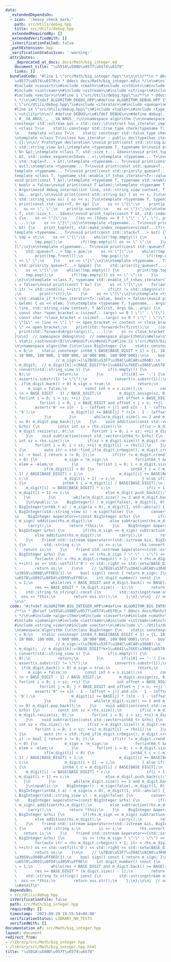 ```yaml
---
data:
  _extendedDependsOn:
  - icon: ':heavy_check_mark:'
    path: src/Utils/debug.hpp
    title: src/Utils/debug.hpp
  _extendedRequiredBy: []
  _extendedVerifiedWith: []
  _isVerificationFailed: false
  _pathExtension: hpp
  _verificationStatusIcon: ':warning:'
  attributes:
    _deprecated_at_docs: docs/Math/big_integer.md
    document_title: "\u591A\u500D\u9577\u6574\u6570"
    links: []
  bundledCode: "#line 1 \"src/Math/big_integer.hpp\"\n\n\n\n/**\n * @brief \u591A\u500D\
    \u9577\u6574\u6570\n * @docs docs/Math/big_integer.md\n */\n\n#include <algorithm>\n\
    #include <cassert>\n#include <cmath>\n#include <cstdint>\n#include <iomanip>\n\
    #include <iostream>\n#include <sstream>\n#include <string>\n#include <string_view>\n\
    #include <vector>\n\n#line 1 \"src/Utils/debug.hpp\"\n/**\n * @docs docs/Utils/debug.md\n\
    \ */\n\n#ifndef ALGORITHM_DEBUG_HPP\n#define ALGORITHM_DEBUG_HPP 1\n\n#line 9\
    \ \"src/Utils/debug.hpp\"\n#include <iterator>\n#include <queue>\n#include <stack>\n\
    #line 14 \"src/Utils/debug.hpp\"\n#include <tuple>\n#include <type_traits>\n#include\
    \ <utility>\n\n// #define DEBUG\n\n#ifdef DEBUG\n\n#define debug(...) algorithm::debug::debug_internal(__LINE__,\
    \ #__VA_ARGS__, __VA_ARGS__)\n\nnamespace algorithm {\n\nnamespace debug {\n\n\
    constexpr std::ostream &os = std::cerr;\n\nstruct has_iterator_impl {\n    template\
    \ <class T>\n    static constexpr std::true_type check(typename T::iterator *);\n\
    \n    template <class T>\n    static constexpr std::false_type check(...);\n};\n\
    \ntemplate <class T>\nclass has_iterator : public decltype(has_iterator_impl::check<T>(nullptr))\
    \ {};\n\n// Prototype declaration.\nvoid print(const std::string &s);\nvoid print(const\
    \ std::string_view &s);\ntemplate <typename T, typename U>\nvoid print(const std::pair<T,\
    \ U> &p);\ntemplate <class T, std::size_t... Idxes>\nvoid print_tuple(const T\
    \ &t, std::index_sequence<Idxes...>);\ntemplate <typename... T>\nvoid print(const\
    \ std::tuple<T...> &t);\ntemplate <typename... T>\nvoid print(const std::stack<T...>\
    \ &st);\ntemplate <typename... T>\nvoid print(const std::queue<T...> &que);\n\
    template <typename... T>\nvoid print(const std::priority_queue<T...> &pque);\n\
    template <class T, typename std::enable_if_t<has_iterator<T>::value, bool> = false>\n\
    void print(const T &v);\ntemplate <typename T, typename std::enable_if_t<!has_iterator<T>::value,\
    \ bool> = false>\nvoid print(const T &elem);\ntemplate <typename T, typename...\
    \ Args>\nvoid debug_internal(int line, std::string_view context, T &&first, Args\
    \ &&...args);\n\nvoid print(const std::string &s) { os << s; }\n\nvoid print(const\
    \ std::string_view &s) { os << s; }\n\ntemplate <typename T, typename U>\nvoid\
    \ print(const std::pair<T, U> &p) {\n    os << \"{\";\n    print(p.first);\n \
    \   os << \", \";\n    print(p.second);\n    os << \"}\";\n}\n\ntemplate <class\
    \ T, std::size_t... Idxes>\nvoid print_tuple(const T &t, std::index_sequence<Idxes...>)\
    \ {\n    os << \"{\";\n    ((os << (Idxes == 0 ? \"\" : \", \"), print(std::get<Idxes>(t))),\
    \ ...);\n    os << \"}\";\n}\n\ntemplate <typename... T>\nvoid print(const std::tuple<T...>\
    \ &t) {\n    print_tuple(t, std::make_index_sequence<sizeof...(T)>());\n}\n\n\
    template <typename... T>\nvoid print(const std::stack<T...> &st) {\n    std::stack<T...>\
    \ tmp = st;\n    os << \"[\";\n    while(!tmp.empty()) {\n        print(tmp.top());\n\
    \        tmp.pop();\n        if(!tmp.empty()) os << \" \";\n    }\n    os << \"\
    ]\";\n}\n\ntemplate <typename... T>\nvoid print(const std::queue<T...> &que) {\n\
    \    std::queue<T...> tmp = que;\n    os << \"[\";\n    while(!tmp.empty()) {\n\
    \        print(tmp.front());\n        tmp.pop();\n        if(!tmp.empty()) os\
    \ << \" \";\n    }\n    os << \"]\";\n}\n\ntemplate <typename... T>\nvoid print(const\
    \ std::priority_queue<T...> &pque) {\n    std::priority_queue<T...> tmp = pque;\n\
    \    os << \"[\";\n    while(!tmp.empty()) {\n        print(tmp.top());\n    \
    \    tmp.pop();\n        if(!tmp.empty()) os << \" \";\n    }\n    os << \"]\"\
    ;\n}\n\ntemplate <class T, typename std::enable_if_t<has_iterator<T>::value, bool>\
    \ = false>\nvoid print(const T &v) {\n    os << \"[\";\n    for(auto itr = std::cbegin(v);\
    \ itr != std::cend(v); ++itr) {\n        if(itr != std::cbegin(v)) os << \" \"\
    ;\n        print(*itr);\n    }\n    os << \"]\";\n}\n\ntemplate <typename T, typename\
    \ std::enable_if_t<!has_iterator<T>::value, bool> = false>\nvoid print(const T\
    \ &elem) { os << elem; }\n\ntemplate <typename T, typename... Args>\nvoid debug_internal(int\
    \ line, std::string_view context, T &&first, Args &&...args) {\n    constexpr\
    \ const char *open_bracket = (sizeof...(args) == 0 ? \"\" : \"(\");\n    constexpr\
    \ const char *close_bracket = (sizeof...(args) == 0 ? \"\" : \")\");\n    os <<\
    \ \"[L\" << line << \"] \" << open_bracket << context << close_bracket << \":\
    \ \" << open_bracket;\n    print(std::forward<T>(first));\n    ((os << \", \"\
    , print(std::forward<Args>(args))), ...);\n    os << close_bracket << std::endl;\n\
    }\n\n}  // namespace debug\n\n}  // namespace algorithm\n\n#else\n\n#define debug(...)\
    \ static_cast<void>(0)\n\n#endif\n\n#endif\n#line 21 \"src/Math/big_integer.hpp\"\
    \n\nnamespace algorithm {\n\nclass BigInteger {\n    static constexpr int BASE_DIGIT\
    \ = 8;\n    static constexpr int64_t BASE[BASE_DIGIT + 1] = {1, 10, 100, 1'000,\
    \ 10'000, 100'000, 1'000'000, 10'000'000, 100'000'000};\n\n    bool m_sign;  \
    \                 // m_sign:=(\u7B26\u53F7\u304C\u8CA0\u304B).\n    std::vector<int64_t>\
    \ m_digit;  // m_digit[k]:=(BASE_DIGIT*k+1\u6841\u76EE\u306E\u6570).\n\n    void\
    \ convert(std::string_view s) {\n        if(s.empty()) {\n            m_digit.assign(1,\
    \ 0);\n            return;\n        }\n        if(s[0] == '-') {\n           \
    \ assert(s.substr(1) != \"\");\n            convert(s.substr(1));\n          \
    \  if(m_digit.back() > 0) m_sign = true;\n            return;\n        }\n   \
    \     m_sign = false;\n        const int n = s.size();\n        const int sz =\
    \ (n + BASE_DIGIT - 1) / BASE_DIGIT;\n        m_digit.assign(sz, 0);\n       \
    \ for(int i = 0; i < sz; ++i) {\n            int offset = BASE_DIGIT * i;\n  \
    \          for(int j = 0; j < BASE_DIGIT and offset + j < n; ++j) {\n        \
    \        assert('0' <= s[n - 1 - (offset + j)] and s[n - 1 - (offset + j)] <=\
    \ '9');\n                m_digit[i] += BASE[j] * (s[n - 1 - (offset + j)] - '0');\n\
    \            }\n        }\n        while(m_digit.size() >= 2 and m_digit.back()\
    \ == 0) m_digit.pop_back();\n    }\n    void addition(const std::vector<int64_t>\
    \ &rhs) {\n        const int sz = rhs.size();\n        if(sz > m_digit.size())\
    \ m_digit.resize(sz, 0);\n        for(int i = 0; i < sz; ++i) m_digit[i] += rhs[i];\n\
    \    }\n    void subtraction(const std::vector<int64_t> &rhs) {\n        const\
    \ int sz = rhs.size();\n        if(sz > m_digit.size()) m_digit.resize(sz, 0);\n\
    \        for(int i = 0; i < sz; ++i) m_digit[i] -= rhs[i];\n    }\n    void carry()\
    \ {\n        auto itr = std::find_if(m_digit.crbegin(), m_digit.crend(), [](int64_t\
    \ x) -> bool { return x != 0; });\n        if(itr != m_digit.crend() and *itr\
    \ < 0) {\n            m_sign = !m_sign;\n            for(int64_t &elem : m_digit)\
    \ elem = -elem;\n        }\n        for(int i = 0; i < m_digit.size(); ++i) {\n\
    \            if(m_digit[i] < 0) {\n                int64_t c = (-m_digit[i] -\
    \ 1) / BASE[BASE_DIGIT] + 1;\n                m_digit[i] += BASE[BASE_DIGIT] *\
    \ c;\n                m_digit[i + 1] -= c;\n            } else if(10 <= m_digit[i])\
    \ {\n                int64_t c = m_digit[i] / BASE[BASE_DIGIT];\n            \
    \    m_digit[i] -= BASE[BASE_DIGIT] * c;\n                if(i + 1 < m_digit.size())\
    \ m_digit[i + 1] += c;\n                else m_digit.push_back(c);\n         \
    \   }\n        }\n        while(m_digit.size() >= 2 and m_digit.back() == 0) m_digit.pop_back();\n\
    \    }\n\npublic:\n    BigInteger() : m_sign(false), m_digit(1, 0) {}\n    explicit\
    \ BigInteger(int64_t a) : m_sign(a < 0), m_digit(1, std::abs(a)) {}\n    explicit\
    \ BigInteger(std::string_view s) : m_sign(false) {\n        convert(s);\n    }\n\
    \n    BigInteger &operator+=(const BigInteger &rhs) {\n        if(rhs.m_sign ==\
    \ m_sign) addition(rhs.m_digit);\n        else subtraction(rhs.m_digit);\n   \
    \     carry();\n        return *this;\n    }\n    BigInteger &operator-=(const\
    \ BigInteger &rhs) {\n        if(rhs.m_sign == m_sign) subtraction(rhs.m_digit);\n\
    \        else addition(rhs.m_digit);\n        carry();\n        return *this;\n\
    \    }\n    friend std::istream &operator>>(std::istream &is, BigInteger &rhs)\
    \ {\n        std::string s;\n        is >> s;\n        rhs.convert(s);\n     \
    \   return is;\n    }\n    friend std::ostream &operator<<(std::ostream &os, const\
    \ BigInteger &rhs) {\n        os << (rhs.m_sign ? \"-\" : \"\") << rhs.m_digit.back();\n\
    \        for(auto itr = rhs.m_digit.crbegin() + 1; itr < rhs.m_digit.crend();\
    \ ++itr) os << std::setfill('0') << std::right << std::setw(BASE_DIGIT) << *itr;\n\
    \        return os;\n    }\n\n    // \u7B26\u53F7\u304C\u8CA0\u304B\u5224\u5B9A\
    \u3059\u308B\uFF0EO(1).\n    bool sign() const { return m_sign; }\n    // \u6841\
    \u6570\u3092\u8FD4\u3059\uFF0E\n    int digit_number() const {\n        int res\
    \ = 1;\n        while(res < BASE_DIGIT and m_digit.back() >= BASE[res]) res++;\n\
    \        res += BASE_DIGIT * (m_digit.size() - 1);\n        return res;\n    }\n\
    \    std::string to_string() const {\n        std::ostringstream oss;\n      \
    \  oss << *this;\n        return oss.str();\n    };\n};\n\n}  // namespace algorithm\n\
    \n\n"
  code: "#ifndef ALGORITHM_BIG_INTEGER_HPP\n#define ALGORITHM_BIG_INTEGER_HPP 1\n\n\
    /**\n * @brief \u591A\u500D\u9577\u6574\u6570\n * @docs docs/Math/big_integer.md\n\
    \ */\n\n#include <algorithm>\n#include <cassert>\n#include <cmath>\n#include <cstdint>\n\
    #include <iomanip>\n#include <iostream>\n#include <sstream>\n#include <string>\n\
    #include <string_view>\n#include <vector>\n\n#include \"../Utils/debug.hpp\"\n\
    \nnamespace algorithm {\n\nclass BigInteger {\n    static constexpr int BASE_DIGIT\
    \ = 8;\n    static constexpr int64_t BASE[BASE_DIGIT + 1] = {1, 10, 100, 1'000,\
    \ 10'000, 100'000, 1'000'000, 10'000'000, 100'000'000};\n\n    bool m_sign;  \
    \                 // m_sign:=(\u7B26\u53F7\u304C\u8CA0\u304B).\n    std::vector<int64_t>\
    \ m_digit;  // m_digit[k]:=(BASE_DIGIT*k+1\u6841\u76EE\u306E\u6570).\n\n    void\
    \ convert(std::string_view s) {\n        if(s.empty()) {\n            m_digit.assign(1,\
    \ 0);\n            return;\n        }\n        if(s[0] == '-') {\n           \
    \ assert(s.substr(1) != \"\");\n            convert(s.substr(1));\n          \
    \  if(m_digit.back() > 0) m_sign = true;\n            return;\n        }\n   \
    \     m_sign = false;\n        const int n = s.size();\n        const int sz =\
    \ (n + BASE_DIGIT - 1) / BASE_DIGIT;\n        m_digit.assign(sz, 0);\n       \
    \ for(int i = 0; i < sz; ++i) {\n            int offset = BASE_DIGIT * i;\n  \
    \          for(int j = 0; j < BASE_DIGIT and offset + j < n; ++j) {\n        \
    \        assert('0' <= s[n - 1 - (offset + j)] and s[n - 1 - (offset + j)] <=\
    \ '9');\n                m_digit[i] += BASE[j] * (s[n - 1 - (offset + j)] - '0');\n\
    \            }\n        }\n        while(m_digit.size() >= 2 and m_digit.back()\
    \ == 0) m_digit.pop_back();\n    }\n    void addition(const std::vector<int64_t>\
    \ &rhs) {\n        const int sz = rhs.size();\n        if(sz > m_digit.size())\
    \ m_digit.resize(sz, 0);\n        for(int i = 0; i < sz; ++i) m_digit[i] += rhs[i];\n\
    \    }\n    void subtraction(const std::vector<int64_t> &rhs) {\n        const\
    \ int sz = rhs.size();\n        if(sz > m_digit.size()) m_digit.resize(sz, 0);\n\
    \        for(int i = 0; i < sz; ++i) m_digit[i] -= rhs[i];\n    }\n    void carry()\
    \ {\n        auto itr = std::find_if(m_digit.crbegin(), m_digit.crend(), [](int64_t\
    \ x) -> bool { return x != 0; });\n        if(itr != m_digit.crend() and *itr\
    \ < 0) {\n            m_sign = !m_sign;\n            for(int64_t &elem : m_digit)\
    \ elem = -elem;\n        }\n        for(int i = 0; i < m_digit.size(); ++i) {\n\
    \            if(m_digit[i] < 0) {\n                int64_t c = (-m_digit[i] -\
    \ 1) / BASE[BASE_DIGIT] + 1;\n                m_digit[i] += BASE[BASE_DIGIT] *\
    \ c;\n                m_digit[i + 1] -= c;\n            } else if(10 <= m_digit[i])\
    \ {\n                int64_t c = m_digit[i] / BASE[BASE_DIGIT];\n            \
    \    m_digit[i] -= BASE[BASE_DIGIT] * c;\n                if(i + 1 < m_digit.size())\
    \ m_digit[i + 1] += c;\n                else m_digit.push_back(c);\n         \
    \   }\n        }\n        while(m_digit.size() >= 2 and m_digit.back() == 0) m_digit.pop_back();\n\
    \    }\n\npublic:\n    BigInteger() : m_sign(false), m_digit(1, 0) {}\n    explicit\
    \ BigInteger(int64_t a) : m_sign(a < 0), m_digit(1, std::abs(a)) {}\n    explicit\
    \ BigInteger(std::string_view s) : m_sign(false) {\n        convert(s);\n    }\n\
    \n    BigInteger &operator+=(const BigInteger &rhs) {\n        if(rhs.m_sign ==\
    \ m_sign) addition(rhs.m_digit);\n        else subtraction(rhs.m_digit);\n   \
    \     carry();\n        return *this;\n    }\n    BigInteger &operator-=(const\
    \ BigInteger &rhs) {\n        if(rhs.m_sign == m_sign) subtraction(rhs.m_digit);\n\
    \        else addition(rhs.m_digit);\n        carry();\n        return *this;\n\
    \    }\n    friend std::istream &operator>>(std::istream &is, BigInteger &rhs)\
    \ {\n        std::string s;\n        is >> s;\n        rhs.convert(s);\n     \
    \   return is;\n    }\n    friend std::ostream &operator<<(std::ostream &os, const\
    \ BigInteger &rhs) {\n        os << (rhs.m_sign ? \"-\" : \"\") << rhs.m_digit.back();\n\
    \        for(auto itr = rhs.m_digit.crbegin() + 1; itr < rhs.m_digit.crend();\
    \ ++itr) os << std::setfill('0') << std::right << std::setw(BASE_DIGIT) << *itr;\n\
    \        return os;\n    }\n\n    // \u7B26\u53F7\u304C\u8CA0\u304B\u5224\u5B9A\
    \u3059\u308B\uFF0EO(1).\n    bool sign() const { return m_sign; }\n    // \u6841\
    \u6570\u3092\u8FD4\u3059\uFF0E\n    int digit_number() const {\n        int res\
    \ = 1;\n        while(res < BASE_DIGIT and m_digit.back() >= BASE[res]) res++;\n\
    \        res += BASE_DIGIT * (m_digit.size() - 1);\n        return res;\n    }\n\
    \    std::string to_string() const {\n        std::ostringstream oss;\n      \
    \  oss << *this;\n        return oss.str();\n    };\n};\n\n}  // namespace algorithm\n\
    \n#endif\n"
  dependsOn:
  - src/Utils/debug.hpp
  isVerificationFile: false
  path: src/Math/big_integer.hpp
  requiredBy: []
  timestamp: '2023-09-29 19:55:54+09:00'
  verificationStatus: LIBRARY_NO_TESTS
  verifiedWith: []
documentation_of: src/Math/big_integer.hpp
layout: document
redirect_from:
- /library/src/Math/big_integer.hpp
- /library/src/Math/big_integer.hpp.html
title: "\u591A\u500D\u9577\u6574\u6570"
---
```

